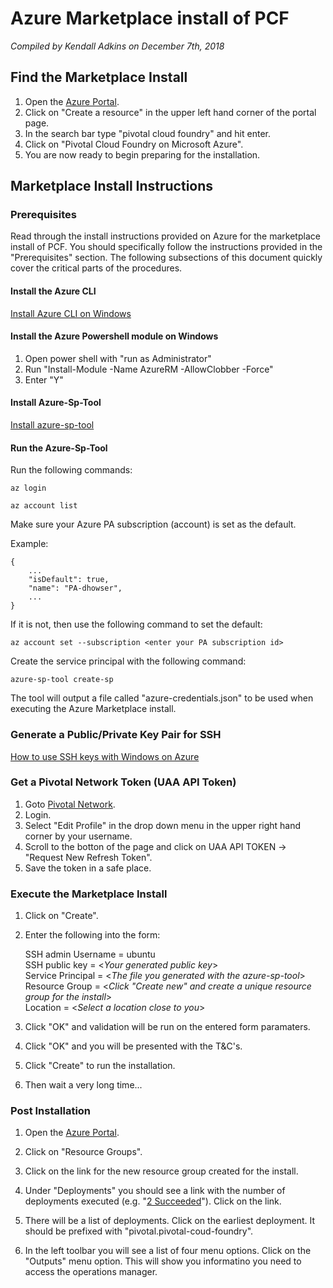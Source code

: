 # Azure Marketplace install of PCF
*Compiled by Kendall Adkins on December 7th, 2018*
## Find the Marketplace Install
1. Open the [Azure Portal](https://portal.azure.com).
1. Click on "Create a resource" in the upper left hand corner of the portal page.
1. In the search bar type "pivotal cloud foundry" and hit enter.
1. Click on "Pivotal Cloud Foundry on Microsoft Azure".
1. You are now ready to begin preparing for the installation.
## Marketplace Install Instructions
### Prerequisites
Read through the install instructions provided on Azure for the marketplace install of PCF. You should specifically follow
the instructions provided in the "Prerequisites" section. The following subsections of this document quickly cover the critical parts of the procedures.
#### Install the Azure CLI

[Install Azure CLI on Windows](https://docs.microsoft.com/en-us/cli/azure/install-azure-cli-windows?view=azure-cli-latest)

#### Install the Azure Powershell module on Windows

1. Open power shell with "run as Administrator"
1. Run "Install-Module -Name AzureRM -AllowClobber -Force"
1. Enter "Y"

#### Install Azure-Sp-Tool
[Install azure-sp-tool](https://github.com/danhigham/azure-sp-tool)

#### Run the Azure-Sp-Tool
Run the following commands:

`az login`

`az account list`

Make sure your Azure PA subscription (account) is set as the default.

Example:
```
{
    ...     
    "isDefault": true,
    "name": "PA-dhowser",
    ...
}
```

If it is not, then use the following command to set the default:

`az account set --subscription <enter your PA subscription id>`

Create the service principal with the following command:

`azure-sp-tool create-sp`

The tool will output a file called "azure-credentials.json" to be used when executing the Azure Marketplace install.

### Generate a Public/Private Key Pair for SSH

[How to use SSH keys with Windows on Azure ](https://docs.microsoft.com/en-us/azure/virtual-machines/linux/ssh-from-windows)

### Get a Pivotal Network Token (UAA API Token)

1. Goto [Pivotal Network](https://network.pivotal.io/).
1. Login.
1. Select "Edit Profile" in the drop down menu in the upper right hand corner by your username.
1. Scroll to the botton of the page and click on UAA API TOKEN -> "Request New Refresh Token".
1. Save the token in a safe place.

### Execute the Marketplace Install

1. Click on "Create".

1. Enter the following into the form:

    SSH admin Username = ubuntu  
    SSH public key = &lt;*Your generated public key*&gt;  
    Service Principal = &lt;*The file you generated with the azure-sp-tool*&gt;  
    Resource Group = &lt;*Click "Create new" and create a unique resource group for the install*&gt;  
    Location = &lt;*Select a location close to you*&gt;

1. Click "OK" and validation will be run on the entered form paramaters.

1. Click "OK" and you will be presented with the T&C's.

1. Click "Create" to run the installation.

1. Then wait a very long time...

### Post Installation

1. Open the [Azure Portal](https://portal.azure.com).

1. Click on "Resource Groups".

1. Click on the link for the new resource group created for the install.

1. Under "Deployments" you should see a link with the number of deployments executed (e.g. "<u>2 Succeeded</u>"). Click on the link.

1. There will be a list of deployments. Click on the earliest deployment. It should be prefixed with "pivotal.pivotal-coud-foundry".

1. In the left toolbar you will see a list of four menu options. Click on the "Outputs" menu option. This will show you informatino you need to access the operations manager.
